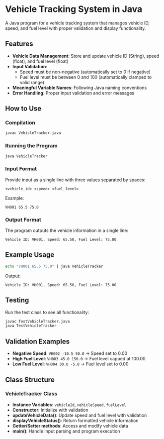 # Vehicle Tracking System in Java

A Java program for a vehicle tracking system that manages vehicle ID, speed, and fuel level with proper validation and display functionality.

## Features

- **Vehicle Data Management**: Store and update vehicle ID (String), speed (float), and fuel level (float)
- **Input Validation**: 
  - Speed must be non-negative (automatically set to 0 if negative)
  - Fuel level must be between 0 and 100 (automatically clamped to valid range)
- **Meaningful Variable Names**: Following Java naming conventions
- **Error Handling**: Proper input validation and error messages

## How to Use

### Compilation
```bash
javac VehicleTracker.java
```

### Running the Program
```bash
java VehicleTracker
```

### Input Format
Provide input as a single line with three values separated by spaces:
```
<vehicle_id> <speed> <fuel_level>
```

Example:
```
VH001 65.5 75.0
```

### Output Format
The program outputs the vehicle information in a single line:
```
Vehicle ID: VH001, Speed: 65.50, Fuel Level: 75.00
```

## Example Usage

```bash
echo "VH001 65.5 75.0" | java VehicleTracker
```

Output:
```
Vehicle ID: VH001, Speed: 65.50, Fuel Level: 75.00
```

## Testing

Run the test class to see all functionality:
```bash
javac TestVehicleTracker.java
java TestVehicleTracker
```

## Validation Examples

- **Negative Speed**: `VH002 -10.5 50.0` → Speed set to 0.00
- **High Fuel Level**: `VH003 45.0 150.0` → Fuel level capped at 100.00
- **Low Fuel Level**: `VH004 30.0 -5.0` → Fuel level set to 0.00

## Class Structure

### VehicleTracker Class
- **Instance Variables**: `vehicleId`, `vehicleSpeed`, `fuelLevel`
- **Constructor**: Initialize with validation
- **updateVehicleData()**: Update speed and fuel level with validation
- **displayVehicleStatus()**: Return formatted vehicle information
- **Getter/Setter methods**: Access and modify vehicle data
- **main()**: Handle input parsing and program execution
